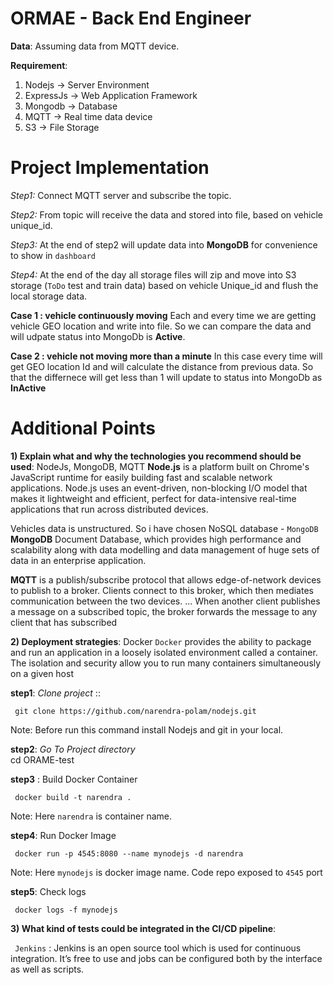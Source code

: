 # ORMAE - Back End Engineer 
  
****Data****:  Assuming data from MQTT device. 

****Requirement****:
1) Nodejs -> Server Environment
2) ExpressJs -> Web Application Framework
3) Mongodb -> Database
4) MQTT -> Real time data device
5) S3 -> File Storage

# Project Implementation 

*Step1:*  Connect MQTT server and subscribe the topic.

*Step2:* From topic will receive the data and stored into file, based on vehicle unique_id.

*Step3:*  At the end of step2 will update data into **MongoDB** for convenience to show in `dashboard`

*Step4:*  At the end of the day all storage files will zip and move into S3 storage (`ToDo` test and train data) based on vehicle Unique_id and flush the local storage data.

**Case 1 :  vehicle continuously moving**
Each and every time we are getting vehicle GEO location and write into file. So we can compare the data and will udpate status into MongoDb is **Active**.

**Case 2 :  vehicle not moving more than a minute**
In this case every time will get GEO location Id and will calculate the distance from previous data. So that the differnece will get less than 1  will update to status into MongoDb as **InActive**


# Additional Points   

****1) **Explain what and why the technologies you recommend should be used******:  NodeJs, MongoDB, MQTT
			**Node.js** is a platform built on Chrome's JavaScript runtime for easily building fast and scalable network applications. Node.js uses an event-driven, non-blocking I/O model that makes it lightweight and efficient, perfect for data-intensive real-time applications that run across distributed devices.

Vehicles data is unstructured. So i have chosen NoSQL database - `MongoDB`
**MongoDB** Document Database, which provides high performance and scalability along with data modelling and data management of huge sets of data in an enterprise application.

**MQTT** is a publish/subscribe protocol that allows edge-of-network devices to publish to a broker. Clients connect to this broker, which then mediates communication between the two devices. ... When another client publishes a message on a subscribed topic, the broker forwards the message to any client that has subscribed

****2) ****Deployment strategies********: Docker
`Docker` provides the ability to package and run an application in a loosely isolated environment called a container. The isolation and security allow you to run many containers simultaneously on a given host

**step1**: *Clone project* ::   
  
	 git clone https://github.com/narendra-polam/nodejs.git
Note: Before run this command install Nodejs and git in your local.    
    
**step2**: *Go To Project directory*   
	 cd ORAME-test

**step3** :  Build Docker Container  

	 docker build -t narendra .  
Note: Here `narendra` is container name.    
  
**step4**:  Run Docker Image  
  
	 docker run -p 4545:8080 --name mynodejs -d narendra 
Note: Here `mynodejs` is docker image name. Code repo exposed to `4545` port  
    
**step5**:  Check logs  
  
	 docker logs -f mynodejs

****3) ******What kind of tests could be integrated in the CI/CD pipeline**********: 

` Jenkins` : Jenkins is an open source tool which is used for continuous integration. It’s free to use and jobs can be configured both by the interface as well as scripts.
